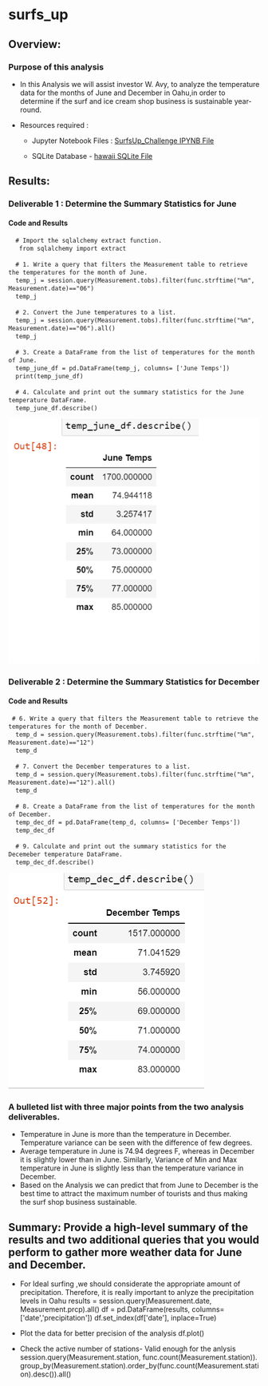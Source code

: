 # surfs_up
## Overview:
### Purpose of this analysis
 - In this Analysis we will assist investor W. Avy, to analyze the temperature data for the months of June and December in Oahu,in order to determine if the surf      and ice cream shop business is sustainable year-round.
 - Resources required : 
 
      - Jupyter Notebook Files : [SurfsUp_Challenge IPYNB File](SurfsUp_Challenge.ipynb)
        
      - SQLite Database - [hawaii SQLite File](hawaii.sqlite)

## Results: 
### Deliverable 1 : Determine the Summary Statistics for June
#### Code and Results
      # Import the sqlalchemy extract function.
       from sqlalchemy import extract

      # 1. Write a query that filters the Measurement table to retrieve the temperatures for the month of June. 
      temp_j = session.query(Measurement.tobs).filter(func.strftime("%m", Measurement.date)=="06")
      temp_j
      
      # 2. Convert the June temperatures to a list.
      temp_j = session.query(Measurement.tobs).filter(func.strftime("%m", Measurement.date)=="06").all()
      temp_j
      
      # 3. Create a DataFrame from the list of temperatures for the month of June. 
      temp_june_df = pd.DataFrame(temp_j, columns= ['June Temps'])
      print(temp_june_df)
      
      # 4. Calculate and print out the summary statistics for the June temperature DataFrame.
      temp_june_df.describe()
      
![Test Image](/Resources/June_Temps.png)

### Deliverable 2 : Determine the Summary Statistics for December
#### Code and Results

     # 6. Write a query that filters the Measurement table to retrieve the temperatures for the month of December.
      temp_d = session.query(Measurement.tobs).filter(func.strftime("%m", Measurement.date)=="12")
      temp_d
      
      # 7. Convert the December temperatures to a list.
      temp_d = session.query(Measurement.tobs).filter(func.strftime("%m", Measurement.date)=="12").all()
      temp_d
      
      # 8. Create a DataFrame from the list of temperatures for the month of December. 
      temp_dec_df = pd.DataFrame(temp_d, columns= ['December Temps'])
      temp_dec_df
      
      # 9. Calculate and print out the summary statistics for the Decemeber temperature DataFrame.
      temp_dec_df.describe()

![Test Image](/Resources/December_Temps.png)

### A bulleted list with three major points from the two analysis deliverables. 
   - Temperature in June is more than the temperature in December. Temperature variance can be seen with the difference of few degrees.
   - Average temperature in June is 74.94 degrees F, whereas in December it is slightly lower than in June. Similarly,  Variance of  Min and Max temperature in June      is slightly less than the temperature variance in December. 
   - Based on the Analysis we can predict that from June to December is the best time to attract the maximum number of tourists and thus making the surf shop            business sustainable.
  
## Summary: Provide a high-level summary of the results and two additional queries that you would perform to gather more weather data for June and December.
   - For Ideal surfing ,we should considerate the appropriate amount of precipitation. Therefore, it is really important to anlyze the precipitation levels in Oahu
       results = session.query(Measurement.date, Measurement.prcp).all()
       df = pd.DataFrame(results, columns=['date','precipitation'])
       df.set_index(df['date'], inplace=True)
   
   - Plot the data for better precision of the analysis
       df.plot()
      
   - Check the active number of stations- Valid enough for the anlysis
       session.query(Measurement.station, func.count(Measurement.station)).\
       group_by(Measurement.station).order_by(func.count(Measurement.station).desc()).all() 
